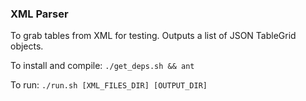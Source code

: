 ### XML Parser

To grab tables from XML for testing.  Outputs a list of JSON TableGrid objects.

To install and compile: `./get_deps.sh && ant`

To run: `./run.sh [XML_FILES_DIR] [OUTPUT_DIR]`
